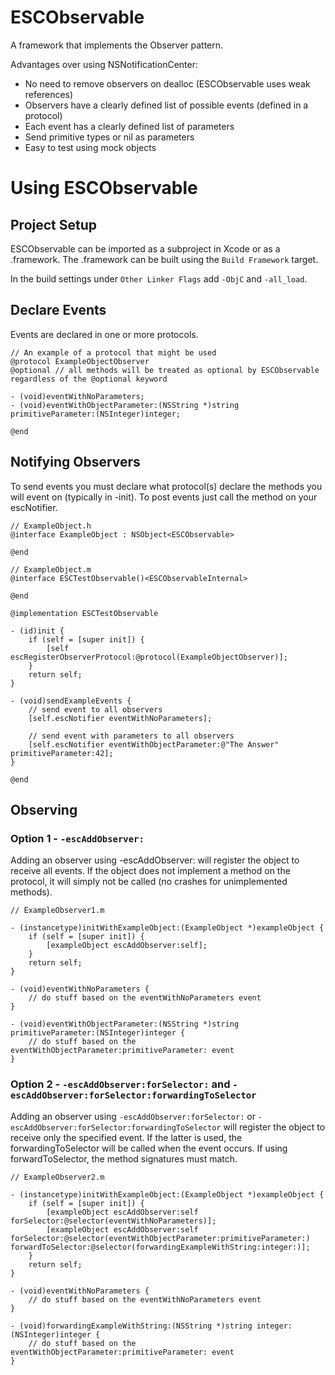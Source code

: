 ESCObservable
=============

A framework that implements the Observer pattern.  

Advantages over using NSNotificationCenter:

* No need to remove observers on dealloc (ESCObservable uses weak references)
* Observers have a clearly defined list of possible events (defined in a protocol)
* Each event has a clearly defined list of parameters
* Send primitive types or nil as parameters
* Easy to test using mock objects

Using ESCObservable
=============

Project Setup
-------------
ESCObservable can be imported as a subproject in Xcode or as a .framework.  The .framework can be built using the ```Build Framework``` target.

In the build settings under ```Other Linker Flags``` add ```-ObjC``` and ```-all_load```.


Declare Events
-------------

Events are declared in one or more protocols.

```
// An example of a protocol that might be used
@protocol ExampleObjectObserver
@optional // all methods will be treated as optional by ESCObservable regardless of the @optional keyword

- (void)eventWithNoParameters;
- (void)eventWithObjectParameter:(NSString *)string primitiveParameter:(NSInteger)integer;

@end
```

Notifying Observers
-------------

To send events you must declare what protocol(s) declare the methods you will event on (typically in -init).  To post events just call the method on your escNotifier.

```
// ExampleObject.h
@interface ExampleObject : NSObject<ESCObservable>

@end
```

```
// ExampleObject.m
@interface ESCTestObservable()<ESCObservableInternal>

@end

@implementation ESCTestObservable

- (id)init {
	if (self = [super init]) {
		[self escRegisterObserverProtocol:@protocol(ExampleObjectObserver)];
	}
	return self;
}

- (void)sendExampleEvents {
	// send event to all observers
	[self.escNotifier eventWithNoParameters];

	// send event with parameters to all observers
	[self.escNotifier eventWithObjectParameter:@"The Answer" primitiveParameter:42];
}

@end
```

Observing
-------------

### Option 1 - ```-escAddObserver:```

Adding an observer using -escAddObserver: will register the object to receive all events.  If the object does not implement a method on the protocol, it will simply not be called (no crashes for unimplemented methods).

```
// ExampleObserver1.m

- (instancetype)initWithExampleObject:(ExampleObject *)exampleObject {
	if (self = [super init]) {
		[exampleObject escAddObserver:self];
	}
	return self;
}

- (void)eventWithNoParameters {
	// do stuff based on the eventWithNoParameters event
}

- (void)eventWithObjectParameter:(NSString *)string primitiveParameter:(NSInteger)integer {
	// do stuff based on the eventWithObjectParameter:primitiveParameter: event
}
```

### Option 2 - ```-escAddObserver:forSelector:``` and ```-escAddObserver:forSelector:forwardingToSelector```

Adding an observer using ```-escAddObserver:forSelector:``` or ```-escAddObserver:forSelector:forwardingToSelector``` will register the object to receive only the specified event.  If the latter is used, the forwardingToSelector will be called when the event occurs.  If using forwardToSelector, the method signatures must match.

```
// ExampleObserver2.m

- (instancetype)initWithExampleObject:(ExampleObject *)exampleObject {
	if (self = [super init]) {
		[exampleObject escAddObserver:self forSelector:@selector(eventWithNoParameters)];
		[exampleObject escAddObserver:self forSelector:@selector(eventWithObjectParameter:primitiveParameter:) forwardToSelector:@selector(forwardingExampleWithString:integer:)];
	}
	return self;
}

- (void)eventWithNoParameters {
	// do stuff based on the eventWithNoParameters event
}

- (void)forwardingExampleWithString:(NSString *)string integer:(NSInteger)integer {
	// do stuff based on the eventWithObjectParameter:primitiveParameter: event
}
```